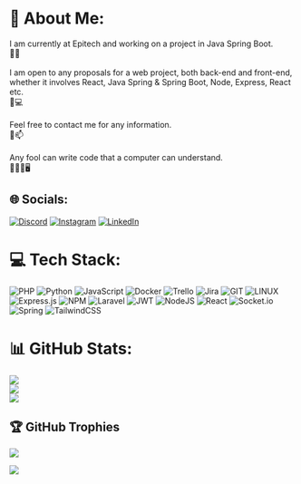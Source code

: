 # 💫 About Me:
I am currently at Epitech and working on a project in Java Spring Boot.<br>🐍🔧<br><br>I am open to any proposals for a web project, both back-end and front-end, whether it involves React, Java Spring & Spring Boot,  Node, Express, React etc.<br>🌱💻<br><br>Feel free to contact me for any information.<br>📧📫<br><br>Any fool can write code that a computer can understand.<br>👨‍💻🧠🖥️


## 🌐 Socials:
[![Discord](https://img.shields.io/badge/Discord-%237289DA.svg?logo=discord&logoColor=white)](https://discord.gg/477253430033907722) [![Instagram](https://img.shields.io/badge/Instagram-%23E4405F.svg?logo=Instagram&logoColor=white)](https://instagram.com/arthur_azl) [![LinkedIn](https://img.shields.io/badge/LinkedIn-%230077B5.svg?logo=linkedin&logoColor=white)](https://linkedin.com/in/arthur-azoula) 

# 💻 Tech Stack:
![PHP](https://img.shields.io/badge/php-%23777BB4.svg?style=for-the-badge&logo=php&logoColor=white) ![Python](https://img.shields.io/badge/python-3670A0?style=for-the-badge&logo=python&logoColor=ffdd54) ![JavaScript](https://img.shields.io/badge/javascript-%23323330.svg?style=for-the-badge&logo=javascript&logoColor=%23F7DF1E) ![Docker](https://img.shields.io/badge/docker-%230db7ed.svg?style=for-the-badge&logo=docker&logoColor=white) ![Trello](https://img.shields.io/badge/Trello-%23026AA7.svg?style=for-the-badge&logo=Trello&logoColor=white) ![Jira](https://img.shields.io/badge/jira-%230A0FFF.svg?style=for-the-badge&logo=jira&logoColor=white)  ![GIT](https://img.shields.io/badge/Git-fc6d26?style=for-the-badge&logo=git&logoColor=white) ![LINUX](https://img.shields.io/badge/Linux-FCC624?style=for-the-badge&logo=linux&logoColor=black) ![Express.js](https://img.shields.io/badge/express.js-%23404d59.svg?style=for-the-badge&logo=express&logoColor=%2361DAFB) ![NPM](https://img.shields.io/badge/NPM-%23CB3837.svg?style=for-the-badge&logo=npm&logoColor=white) ![Laravel](https://img.shields.io/badge/laravel-%23FF2D20.svg?style=for-the-badge&logo=laravel&logoColor=white) ![JWT](https://img.shields.io/badge/JWT-black?style=for-the-badge&logo=JSON%20web%20tokens) ![NodeJS](https://img.shields.io/badge/node.js-6DA55F?style=for-the-badge&logo=node.js&logoColor=white) ![React](https://img.shields.io/badge/react-%2320232a.svg?style=for-the-badge&logo=react&logoColor=%2361DAFB) ![Socket.io](https://img.shields.io/badge/Socket.io-black?style=for-the-badge&logo=socket.io&badgeColor=010101) ![Spring](https://img.shields.io/badge/spring-%236DB33F.svg?style=for-the-badge&logo=spring&logoColor=white) ![TailwindCSS](https://img.shields.io/badge/tailwindcss-%2338B2AC.svg?style=for-the-badge&logo=tailwind-css&logoColor=white) 
# 📊 GitHub Stats:
![](https://github-readme-stats.vercel.app/api?username=ArthurAzoula&theme=dark&hide_border=false&include_all_commits=true&count_private=true)<br/>
![](https://github-readme-streak-stats.herokuapp.com/?user=ArthurAzoula&theme=dark&hide_border=false)<br/>
![](https://github-readme-stats.vercel.app/api/top-langs/?username=ArthurAzoula&theme=dark&hide_border=false&include_all_commits=true&count_private=true&layout=compact)

## 🏆 GitHub Trophies
![](https://github-profile-trophy.vercel.app/?username=ArthurAzoula&theme=radical&no-frame=false&no-bg=false&margin-w=4)

[![](https://visitcount.itsvg.in/api?id=ArthurAzoula&icon=0&color=0)](https://visitcount.itsvg.in)

<!-- Proudly created with GPRM ( https://gprm.itsvg.in ) -->
